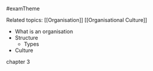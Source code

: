 #examTheme

Related topics:
[[Organisation]]
[[Organisational Culture]]


- What is an organisation
- Structure
	- Types
- Culture

chapter 3